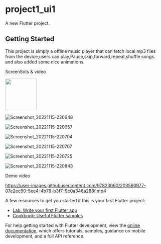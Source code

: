 # project1_ui1

A new Flutter project.

## Getting Started

This project is simply a offline music player that can fetch local mp3 files from the device,users can  play,Pause,skip,forward,repeat,shuffle songs.                        
and also added some nice animations.

ScreenSots & video



<!-- ![Screenshot_20221115-220641](https://user-images.githubusercontent.com/97823060/203565330-cd59a9ba-446d-4df2-bcb8-34fb3f834aad.png)
<img src="https://user-images.githubusercontent.com/97823060/203565330-cd59a9ba-446d-4df2-bcb8-34fb3f834aad.png" width="48" height="50" align="center"> -->

<img src="https://user-images.githubusercontent.com/97823060/203565330-cd59a9ba-446d-4df2-bcb8-34fb3f834aad.png.type" width="100" height="100">

![Screenshot_20221115-220648](https://user-images.githubusercontent.com/97823060/203565334-9be92bf7-0c3b-483f-af85-0614f55844f0.png)

![Screenshot_20221115-220657](https://user-images.githubusercontent.com/97823060/203565341-8ca48448-e29d-4e11-a9fb-675233f4f4f0.png)

![Screenshot_20221115-220704](https://user-images.githubusercontent.com/97823060/203565348-844cebe7-f2d5-481a-b39d-22efe9d6c11d.png)

![Screenshot_20221115-220707](https://user-images.githubusercontent.com/97823060/203565359-9d725273-a9e2-4ca1-ad7f-d27d9058dd48.png)

![Screenshot_20221115-220725](https://user-images.githubusercontent.com/97823060/203565364-05a52929-5fd2-4652-b63d-03ca7e8bd79a.png)

![Screenshot_20221115-220843](https://user-images.githubusercontent.com/97823060/203565373-7db3aa23-a8c7-49d8-927c-2c735e66e7b4.png)

Demo video

https://user-images.githubusercontent.com/97823060/203560977-07e2ec90-5ee4-4b79-b3f7-9c0a346a288f.mp4

A few resources to get you started if this is your first Flutter project:

- [Lab: Write your first Flutter app](https://docs.flutter.dev/get-started/codelab)
- [Cookbook: Useful Flutter samples](https://docs.flutter.dev/cookbook)

For help getting started with Flutter development, view the
[online documentation](https://docs.flutter.dev/), which offers tutorials,
samples, guidance on mobile development, and a full API reference.
